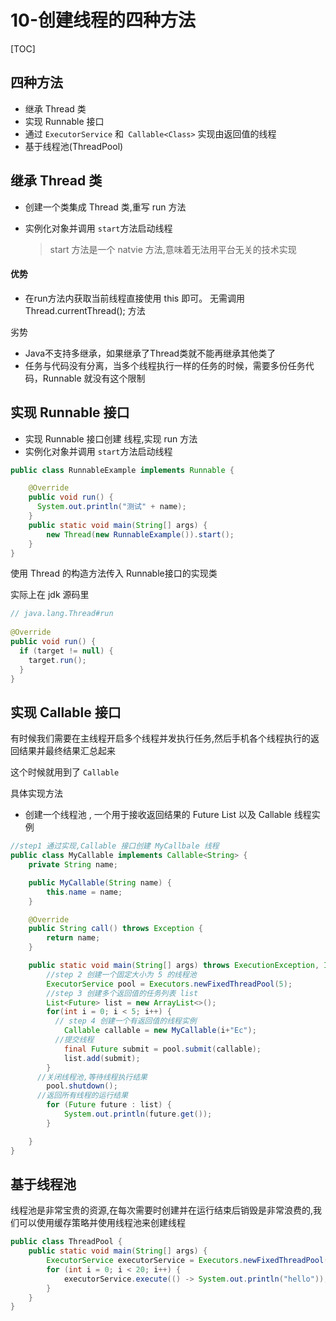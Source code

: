 # 10-创建线程的四种方法

[TOC]

## 四种方法

- 继承 Thread 类
- 实现 Runnable 接口
- 通过 `ExecutorService` 和` Callable<Class>` 实现由返回值的线程
- 基于线程池(ThreadPool)

## 继承 Thread 类

- 创建一个类集成 Thread 类,重写 run 方法

- 实例化对象并调用 `start`方法启动线程

  > start 方法是一个 natvie 方法,意味着无法用平台无关的技术实现

#### 优势

- 在run方法内获取当前线程直接使用 this 即可。 无需调用 Thread.currentThread(); 方法

劣势

- Java不支持多继承，如果继承了Thread类就不能再继承其他类了
- 任务与代码没有分离，当多个线程执行一样的任务的时候，需要多份任务代码，Runnable 就没有这个限制

## 实现 Runnable 接口

- 实现 Runnable 接口创建 线程,实现 run 方法
- 实例化对象并调用 `start`方法启动线程

```java
public class RunnableExample implements Runnable {

    @Override
    public void run() {
      System.out.println("测试" + name);
    }
    public static void main(String[] args) {
        new Thread(new RunnableExample()).start();
    }
}
```

使用 Thread 的构造方法传入 Runnable接口的实现类

实际上在 jdk 源码里

```java
// java.lang.Thread#run
  
@Override
public void run() {
  if (target != null) {
  	target.run();
  }
}
```

## 实现 Callable 接口

有时候我们需要在主线程开启多个线程并发执行任务,然后手机各个线程执行的返回结果并最终结果汇总起来

这个时候就用到了 `Callable`

具体实现方法

- 创建一个线程池 , 一个用于接收返回结果的 Future List  以及 Callable 线程实例

```java
//step1 通过实现,Callable 接口创建 MyCallbale 线程
public class MyCallable implements Callable<String> {
    private String name;

    public MyCallable(String name) {
        this.name = name;
    }

    @Override
    public String call() throws Exception {
        return name;
    }

    public static void main(String[] args) throws ExecutionException, InterruptedException {
        //step 2 创建一个固定大小为 5 的线程池
        ExecutorService pool = Executors.newFixedThreadPool(5);
        //step 3 创建多个返回值的任务列表 list
        List<Future> list = new ArrayList<>();
        for(int i = 0; i < 5; i++) {
          // step 4 创建一个有返回值的线程实例
            Callable callable = new MyCallable(i+"Ec");
          //提交线程
            final Future submit = pool.submit(callable);
            list.add(submit);
        }
      //关闭线程池,等待线程执行结果
        pool.shutdown();
      //返回所有线程的运行结果
        for (Future future : list) {
            System.out.println(future.get());
        }

    }
}
```

## 基于线程池

线程池是非常宝贵的资源,在每次需要时创建并在运行结束后销毁是非常浪费的,我们可以使用缓存策略并使用线程池来创建线程

```java
public class ThreadPool {
    public static void main(String[] args) {
        ExecutorService executorService = Executors.newFixedThreadPool(10);
        for (int i = 0; i < 20; i++) {
            executorService.execute(() -> System.out.println("hello"));
        }
    }
}
```



